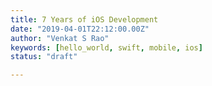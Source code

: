 ```yaml
---
title: 7 Years of iOS Development
date: "2019-04-01T22:12:00.00Z"
author: "Venkat S Rao"
keywords: [hello_world, swift, mobile, ios]
status: "draft"

---
```


